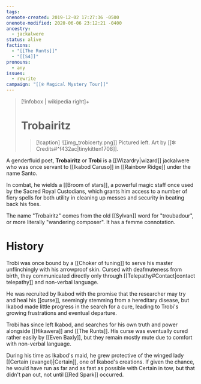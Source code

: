 ```yaml
---
tags: 
onenote-created: 2019-12-02 17:27:36 -0500
onenote-modified: 2020-06-06 23:12:21 -0400
ancestry:
  - jackalwere
status: alive
factions:
  - "[[The Runts]]"
  - "[[S4]]"
pronouns:
  - any
issues:
  - rewrite
campaign: "[[⍟ Magical Mystery Tour]]"
---
```

>[!infobox | wikipedia right]+
># Trobairitz
>>[!caption] 
>>![[img_trobicerty.png]]
>>Pictured left.
>>Art by [[✼ Credits#^f432ac|tinykitten1708]].

A genderfluid poet, **Trobairitz** or **Trobi** is a [[Wizardry|wizard]] jackalwere who was once servant to [[Ikabod Caruso]] in [[Rainbow Ridge]] under the name Santo. 


In combat, he wields a [[Broom of stars]], a powerful magic staff once used by the Sacred Royal Custodians, which grants him access to a number of fiery spells for both utility in cleaning up messes and security in beating back his foes.

The name "Trobairitz" comes from the old [[Sylvan]] word for "troubadour", or more literally "wandering composer". It has a femme connotation.

# History

Trobi was once bound by a [[Choker of tuning]] to serve his master unflinchingly with his arrowproof skin. Cursed with deafmuteness from birth, they communicated directly only through [[Telepathy#Contact|contact telepathy]] and non-verbal language.

He was recruited by Ikabod with the promise that the researcher may try and heal his [[curse]], seemingly stemming from a hereditary disease, but Ikabod made little progress in the search for a cure, leading to Trobi's growing frustrations and eventual departure.

Trobi has since left Ikabod, and searches for his own truth and power alongside [[Hikawera]] and [[The Runts]]. His curse was eventually cured rather easily by [[Even Baxly]], but they remain mostly mute due to comfort with non-verbal language.

During his time as Ikabod's maid, he grew protective of the winged lady [[Certain (evangel)|Certain]], one of Ikabod's creations. If given the chance, he would have run as far and as fast as possible with Certain in tow, but that didn't pan out, not until [[Red Spark]] occurred.

